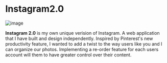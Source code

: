 # Instagram2.0

![image](https://user-images.githubusercontent.com/20372701/37778752-1ca9b380-2dc1-11e8-9a87-24fc67b8d4b3.png)

**Instagram 2.0** is my own unique verision of Instagram. A web application that I have built and design independently. Inspired by Pinterest's new productivity feature, I wanted to add a twist to the way users like you and I can organize our photos. Implementing  a re-order feature for each users account will them to have greater control over their content. 
 

